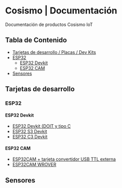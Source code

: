 Cosismo | Documentación 
=============

Documentación de productos Cosismo IoT

## Tabla de Contenido
- [Tarjetas de desarrollo / Placas / Dev Kits](#tarjetas-de-desarrollo)
- [ESP32](#esp32)
  - [ESP32 Devkit](#esp32-devkit)
  - [ESP32 CAM](#esp32-cam)
- [Sensores](#sensores)

## Tarjetas de desarrollo
### ESP32
#### ESP32 Devkit
* [ESP32 Devkit  (DOIT y tipo C](https://cosismo.github.io/docs/)
* [ESP32 S3 Devkit](https://cosismo.github.io/docs/)
* [ESP32 C3 Devkit](https://cosismo.github.io/docs/) 
#### ESP32 CAM
* [ESP32CAM + tarjeta convertidor USB TTL externa](https://cosismo.github.io/docs/)
* [ESP32CAM WROVER](https://cosismo.github.io/docs/)

## Sensores
